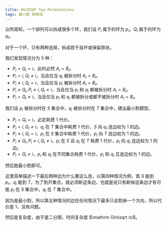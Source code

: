 ```yaml
---
title: AGC038F Two Permutations
tags: 最小割 网络流
---
```


众所周知，一个排列可以拆成很多个环，我们设 $P_i$ 属于的环为 $p_i$，$Q_i$ 属于的环为 $q_i$。

对于一个环，只有两种选择，拆成若干自环或保留原状。

我们发现情况分为 $5$ 种：

- $P_i=Q_i=i$，此时必然 $A_i=B_i$。
- $P_i=i,Q_i\ne i$，当且仅当 $q_i$ 被拆分时 $A_i=B_i$。
- $P_i\ne i,Q_i=i$，当且仅当 $p_i$ 被拆分时 $A_i=B_i$。
- $P_i\ne Q_i,P_i\ne i,Q_i\ne i$，当且仅当 $p_i$ 和 $q_i$ 都被拆分时 $A_i=B_i$。
- $P_i=Q_i\ne i$，当且仅当 $p_i$ 和 $q_i$ 都被拆分或都不被拆分时 $A_i=B_i$。

我们设 $p_i$ 被拆分时在 $S$ 集合中，$q_i$ 被拆分时在 $T$ 集合中，建出最小割模型。

- $P_i=Q_i=i$，必定耗费 $1$ 代价。
- $P_i=i,Q_i\ne i$，$q_i$ 在 $T$ 集合中耗费 $1$ 代价，$S$ 向 $q_i$ 连边权为 $1$ 的边。
- $P_i\ne i,Q_i=i$，$p_i$ 在 $S$ 集合中耗费 $1$ 代价，$p_i$ 向 $T$ 连边权为 $1$ 的边。
- $P_i\ne Q_i,P_i\ne i,Q_i\ne i$，$p_i$ 在 $S$ 且 $q_i$ 在 $T$ 耗费 $1$ 代价，$p_i$ 向 $q_i$ 连边权为 $1$ 的边。
- $P_i=Q_i\ne i$，$p_i$ 和 $q_i$ 在不同集合耗费 $1$ 代价，$p_i$ 和 $q_i$ 互连边权为 $1$ 的边。

然后跑最小割即可。

这里简单描述一下最后两种边为什么要这么连，以第四种情况为例，若 $S$ 能到 $p_i$，$q_i$ 能到 $T$，为了割开集合，就必须断这条边，也就是说只有断掉这条边才有可能 $p_i$ 在 $S$ 集合中，$q_i$ 在 $T$ 集合中。

因为是最小割，所以第五种情况的边在任何情况下最多只会割掉一个方向，所以代价是 $1$，没有问题。

然后是复杂度，由于是二分图，时间复杂度 $\mathrm O(n\sqrt n)$。

```cpp

```

